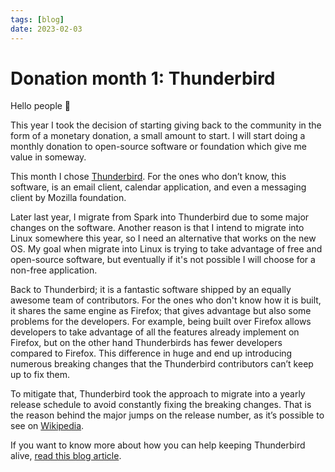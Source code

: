 ```yaml
---
tags: [blog]
date: 2023-02-03
---
```


# Donation month 1: Thunderbird

Hello people 👋

This year I took the decision of starting giving back to the community in the form of a monetary donation, a small amount to start. I will start doing a monthly donation to open-source software or foundation which give me value in someway.

This month I chose [Thunderbird](https://www.thunderbird.net/). For the ones who don’t know, this software, is an email client, calendar application, and even a messaging client by Mozilla foundation.

Later last year, I migrate from Spark into Thunderbird due to some major changes on the software. Another reason is that I intend to migrate into Linux somewhere this year, so I need an alternative that works on the new OS. My goal when migrate into Linux is trying to take advantage of free and open-source software, but eventually if it's not possible I will choose for a non-free application.

Back to Thunderbird; it is a fantastic software shipped by an equally awesome team of contributors. For the ones who don't know how it is built, it shares the same engine as Firefox; that gives advantage but also some problems for the developers. For example, being built over Firefox allows developers to take advantage of all the features already implement on Firefox, but on the other hand Thunderbirds has fewer developers compared to Firefox. This difference in huge and end up introducing numerous breaking changes that the Thunderbird contributors can’t keep up to fix them.

To mitigate that, Thunderbird took the approach to migrate into a yearly release schedule to avoid constantly fixing the breaking changes. That is the reason behind the major jumps on the release number, as it’s possible to see on [Wikipedia](https://en.wikipedia.org/wiki/Mozilla_Thunderbird#Releases).

If you want to know more about how you can help keeping Thunderbird alive, [read this blog article](https://blog.thunderbird.net/2022/11/help-keep-thunderbird-alive-and-thriving-in-2023/).
